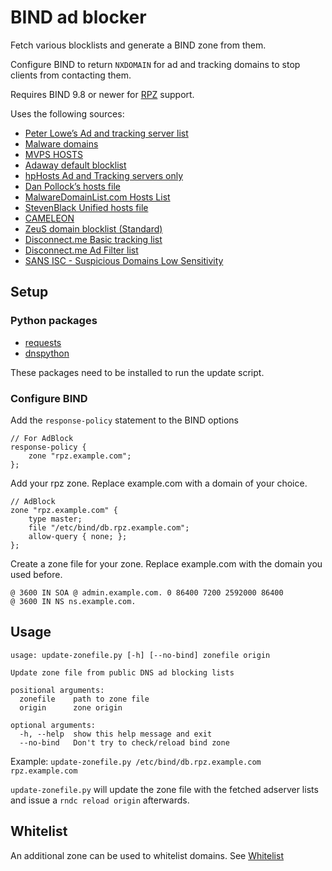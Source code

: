 # BIND ad blocker

Fetch various blocklists and generate a BIND zone from them.

Configure BIND to return `NXDOMAIN` for ad and tracking domains to stop clients from contacting them.

Requires BIND 9.8 or newer for [RPZ](https://en.wikipedia.org/wiki/Response_policy_zone) support.

Uses the following sources:

* [Peter Lowe’s Ad and tracking server list](https://pgl.yoyo.org/adservers/)
* [Malware domains](http://www.malwaredomains.com/)
* [MVPS HOSTS](http://winhelp2002.mvps.org/)
* [Adaway default blocklist](https://adaway.org/hosts.txt)
* [hpHosts Ad and Tracking servers only](https://hosts-file.net/)
* [Dan Pollock’s hosts file](http://someonewhocares.org/hosts/zero/)
* [MalwareDomainList.com Hosts List](http://www.malwaredomainlist.com/hostslist/hosts.txt)
* [StevenBlack Unified hosts file](https://github.com/StevenBlack/hosts)
* [CAMELEON](http://sysctl.org/cameleon/)
* [ZeuS domain blocklist (Standard)](https://zeustracker.abuse.ch/blocklist.php)
* [Disconnect.me Basic tracking list](https://disconnect.me/trackerprotection)
* [Disconnect.me Ad Filter list](https://disconnect.me/trackerprotection)
* [SANS ISC - Suspicious Domains Low Sensitivity](https://isc.sans.edu/suspicious_domains.html#lists)

## Setup

### Python packages

* [requests](https://pypi.python.org/pypi/requests)
* [dnspython](https://pypi.python.org/pypi/dnspython)

These packages need to be installed to run the update script.

### Configure BIND

Add the `response-policy` statement to the BIND options

```
// For AdBlock
response-policy {
	zone "rpz.example.com";
};
```

Add your rpz zone. Replace example.com with a domain of your choice.

```
// AdBlock
zone "rpz.example.com" {
	type master;
	file "/etc/bind/db.rpz.example.com";
	allow-query { none; };
};
```

Create a zone file for your zone. Replace example.com with the domain you used before.
```
@ 3600 IN SOA @ admin.example.com. 0 86400 7200 2592000 86400
@ 3600 IN NS ns.example.com.
```

## Usage

    usage: update-zonefile.py [-h] [--no-bind] zonefile origin

    Update zone file from public DNS ad blocking lists

    positional arguments:
      zonefile    path to zone file
      origin      zone origin

    optional arguments:
      -h, --help  show this help message and exit
      --no-bind   Don't try to check/reload bind zone

Example: `update-zonefile.py /etc/bind/db.rpz.example.com rpz.example.com`

`update-zonefile.py` will update the zone file with the fetched adserver lists and issue a `rndc reload origin` afterwards.

## Whitelist

An additional zone can be used to whitelist domains. See [Whitelist](https://github.com/Trellmor/bind-adblock/wiki/whitelist)
